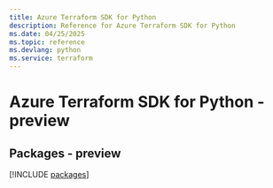 ```yaml
---
title: Azure Terraform SDK for Python
description: Reference for Azure Terraform SDK for Python
ms.date: 04/25/2025
ms.topic: reference
ms.devlang: python
ms.service: terraform
---
```

# Azure Terraform SDK for Python - preview
## Packages - preview
[!INCLUDE [packages](terraform-index.md)]